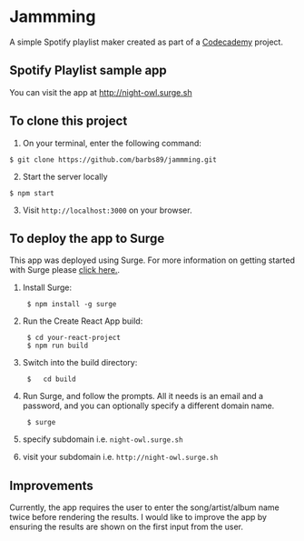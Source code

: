 # Jammming

A simple Spotify playlist maker created as part of a [Codecademy](https://www.codecademy.com/) project.

## Spotify Playlist sample app

You can visit the app at http://night-owl.surge.sh

## To clone this project

1. On your terminal, enter the following command:

```
$ git clone https://github.com/barbs89/jammming.git
```
2. Start the server locally
```
$ npm start
```
3. Visit `http://localhost:3000` on your browser.


## To deploy the app to Surge

This app was deployed using Surge. For more information on getting started with Surge please [click here.](https://surge.sh/help/getting-started-with-surge).

1. Install Surge:

		$ npm install -g surge
	
2. Run the Create React App build:

    
		$ cd your-react-project
		$ npm run build
		

3. Switch into the build directory:
		
		$	cd build
		
4. Run Surge, and follow the prompts. All it needs is an email and a password, and you can optionally specify a different domain name.

		$ surge
		

5. specify subdomain i.e. `night-owl.surge.sh`

6. visit your subdomain i.e. `http://night-owl.surge.sh`

## Improvements

Currently, the app requires the user to enter the song/artist/album name twice before rendering the results. I would like to improve the app by ensuring the results are shown on the first input from the user.

